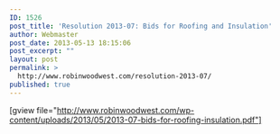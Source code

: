 ```yaml
---
ID: 1526
post_title: 'Resolution 2013-07: Bids for Roofing and Insulation'
author: Webmaster
post_date: 2013-05-13 18:15:06
post_excerpt: ""
layout: post
permalink: >
  http://www.robinwoodwest.com/resolution-2013-07/
published: true
---
```

[gview file="http://www.robinwoodwest.com/wp-content/uploads/2013/05/2013-07-bids-for-roofing-insulation.pdf"]